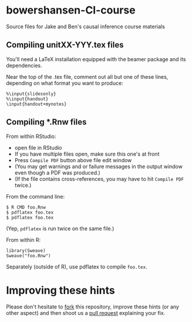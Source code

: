 # bowershansen-CI-course

Source files for Jake and Ben's causal inference course materials

## Compiling unitXX-YYY.tex files

You'll need a LaTeX installation equipped with the beamer package and its dependencies. 

Near the top of the .tex file, comment out all but one of these lines, depending on what format you want to produce:
```
%\input{slidesonly}
%\input{handout}
\input{handout+mynotes}

```

## Compiling *.Rnw files

From within RStudio:   

- open file in RStudio
- If you have multiple files open, make sure this one's at front
- Press `Compile PDF` button above file edit window
- (You may get warnings and or failure messages in the output window even though a PDF was produced.)
- (If the file contains cross-references, you may have to hit `Compile PDF` twice.)


From the command line:
```
$ R CMD foo.Rnw
$ pdflatex foo.tex
$ pdflatex foo.tex
```

(Yep, `pdflatex` is run twice on the same file.)

From within R:
```
library(Sweave)
Sweave("foo.Rnw")
```
Separately (outside of R), use pdflatex to compile `foo.tex`.

# Improving these hints

Please don't hesitate to [fork](https://help.github.com/articles/fork-a-repo/) this repository, improve these hints (or any other aspect) and then shoot us a [pull request](https://help.github.com/articles/using-pull-requests/) explaining your fix.
